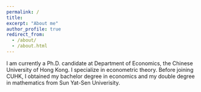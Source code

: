 ```yaml
---
permalink: /
title: 
excerpt: "About me"
author_profile: true
redirect_from: 
  - /about/
  - /about.html
---
```


I am currently a Ph.D. candidate at Department of Economics, the Chinese University of Hong Kong. I specialize in econometric theory. Before joining CUHK, I obtained my bachelor degree in economics and my double degree in mathematics from Sun Yat-Sen Univerisity. 

